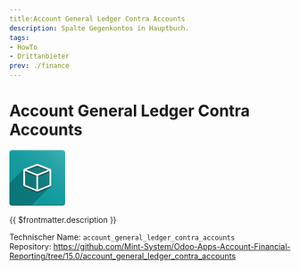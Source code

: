 ```yaml
---
title:Account General Ledger Contra Accounts
description: Spalte Gegenkontos in Hauptbuch.
tags:
- HowTo
- Drittanbieter
prev: ./finance
---
```

# Account General Ledger Contra Accounts
![icon_oms_box](attachments/icon_oms_box.png)

{{ $frontmatter.description }}

Technischer Name: `account_general_ledger_contra_accounts`\
Repository: <https://github.com/Mint-System/Odoo-Apps-Account-Financial-Reporting/tree/15.0/account_general_ledger_contra_accounts>
